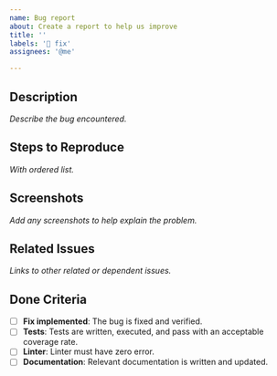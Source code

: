 ```yaml
---
name: Bug report
about: Create a report to help us improve
title: ''
labels: '🐛 fix'
assignees: '@me'

---
```


## Description

_Describe the bug encountered._

## Steps to Reproduce

_With ordered list._

## Screenshots

_Add any screenshots to help explain the problem._

## Related Issues

_Links to other related or dependent issues._

## Done Criteria

- [ ] **Fix implemented**: The bug is fixed and verified.
- [ ] **Tests**: Tests are written, executed, and pass with an acceptable coverage rate.
- [ ] **Linter**:  Linter must have zero error.
- [ ] **Documentation**:  Relevant documentation is written and updated.
